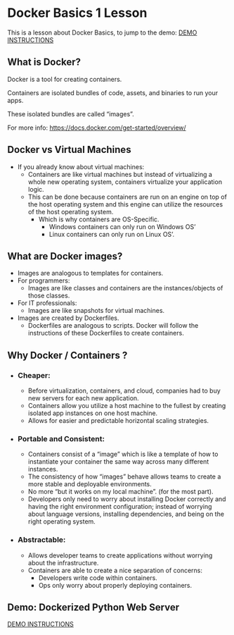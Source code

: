 # Docker Basics 1 Lesson

This is a lesson about Docker Basics, to jump to the demo: [DEMO INSTRUCTIONS](DEMO.md)


## What is Docker?

Docker is a tool for creating containers.

Containers are isolated bundles of code, assets, and binaries to run your apps.

These isolated bundles are called “images”.

For more info:
https://docs.docker.com/get-started/overview/

## Docker vs Virtual Machines
* If you already know about virtual machines:
    * Containers are like virtual machines but instead of virtualizing a whole new operating system, containers virtualize your application logic.
    * This can be done because containers are run on an engine on top of the host operating system and this engine can utilize the resources of the host operating system.
        * Which is why containers are OS-Specific. 
            * Windows containers can only run on Windows OS’ 
            * Linux containers can only run on Linux OS’.

## What are Docker images?
* Images are analogous to templates for containers.
* For programmers:
    * Images are like classes and containers are the instances/objects of those classes.
* For IT professionals:
    * Images are like snapshots for virtual machines.
* Images are created by Dockerfiles.
    * Dockerfiles are analogous to scripts. Docker will follow the instructions of these Dockerfiles to create containers.

## Why Docker / Containers ?
* ### Cheaper:
    * Before virtualization, containers, and cloud, companies had to buy new servers for each new application.
    * Containers allow you utilize a host machine to the fullest by creating isolated app instances on one host machine.
    * Allows for easier and predictable horizontal scaling strategies.
* ### Portable and Consistent:
    * Containers consist of a “image” which is like a template of how to instantiate your container the same way across many different instances.
    * The consistency of how “images” behave allows teams to create a more stable and deployable environments.
    * No more “but it works on my local machine”. (for the most part). 
    * Developers only need to worry about installing Docker correctly and having the right environment configuration; instead of worrying about language versions, installing dependencies, and being on the right operating system.

* ### Abstractable:
    * Allows developer teams to create applications without worrying about the infrastructure.
    * Containers are able to create a nice separation of concerns:
        * Developers write code within containers.
        * Ops only worry about properly deploying containers.


## Demo: Dockerized Python Web Server

[DEMO INSTRUCTIONS](DEMO.md)

